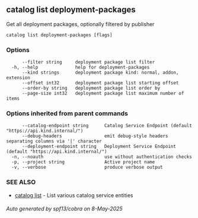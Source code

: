 ## catalog list deployment-packages

Get all deployment packages, optionally filtered by publisher

```
catalog list deployment-packages [flags]
```

### Options

```
      --filter string     deployment package list filter
  -h, --help              help for deployment-packages
      --kind strings      deployment package kind: normal, addon, extension
      --offset int32      deployment package list starting offset
      --order-by string   deployment package list order by
      --page-size int32   deployment package list maximum number of items
```

### Options inherited from parent commands

```
      --catalog-endpoint string      Catalog Service Endpoint (default "https://api.kind.internal/")
      --debug-headers                emit debug-style headers separating columns via '|' character
      --deployment-endpoint string   Deployment Service Endpoint (default "https://api.kind.internal/")
  -n, --noauth                       use without authentication checks
  -p, --project string               Active project name
  -v, --verbose                      produce verbose output
```

### SEE ALSO

* [catalog list](catalog_list.md)	 - List various catalog service entities

###### Auto generated by spf13/cobra on 8-May-2025
